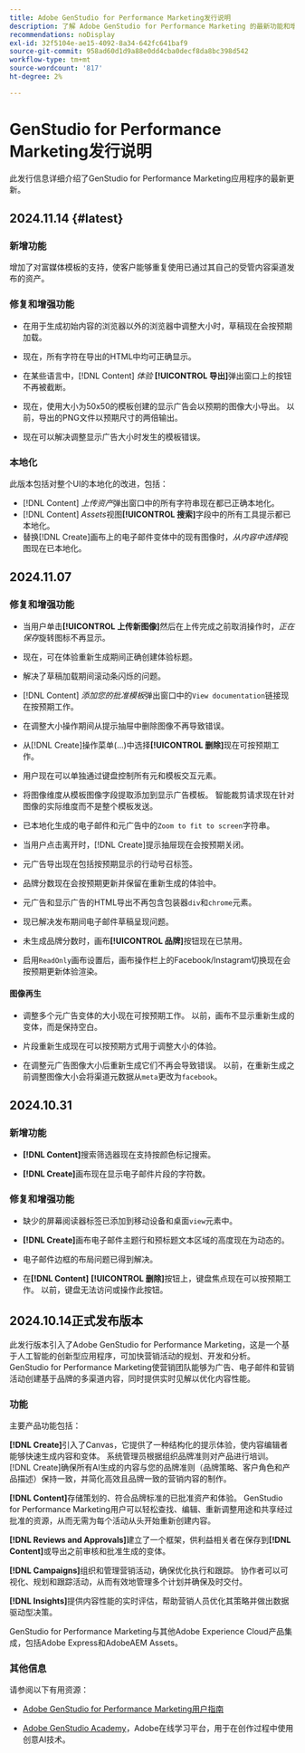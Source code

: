 ```yaml
---
title: Adobe GenStudio for Performance Marketing发行说明
description: 了解 Adobe GenStudio for Performance Marketing 的最新功能和增强功能。
recommendations: noDisplay
exl-id: 32f5104e-ae15-4092-8a34-642fc641baf9
source-git-commit: 958ad60d1d9a88e0dd4cba0decf8da8bc398d542
workflow-type: tm+mt
source-wordcount: '817'
ht-degree: 2%

---
```


# GenStudio for Performance Marketing发行说明

此发行信息详细介绍了GenStudio for Performance Marketing应用程序的最新更新。

## 2024.11.14 {#latest}

### 新增功能

增加了对富媒体模板的支持，使客户能够重复使用已通过其自己的受管内容渠道发布的资产。<!-- GS-6107 -->

### 修复和增强功能

* 在用于生成初始内容的浏览器以外的浏览器中调整大小时，草稿现在会按预期加载。<!-- GS-7204 -->

* 现在，所有字符在导出的HTML中均可正确显示。<!-- GS-7246 -->

* 在某些语言中，[!DNL Content] _体验_ **[!UICONTROL 导出]**&#x200B;弹出窗口上的按钮不再被截断。<!-- GS-6873 -->

* 现在，使用大小为50x50的模板创建的显示广告会以预期的图像大小导出。 以前，导出的PNG文件以预期尺寸的两倍输出。<!-- GS-7192 -->

* 现在可以解决调整显示广告大小时发生的模板错误。<!-- GS-7322 -->

### 本地化

此版本包括对整个UI的本地化的改进，包括：

* [!DNL Content] _上传资产_&#x200B;弹出窗口中的所有字符串现在都已正确本地化。<!-- GS-6872 6770 -->
* [!DNL Content] _Assets_&#x200B;视图&#x200B;**[!UICONTROL 搜索]**&#x200B;字段中的所有工具提示都已本地化。<!-- GS-6879 -->
* 替换[!DNL Create]画布上的电子邮件变体中的现有图像时，_从内容中选择_&#x200B;视图现在已本地化。<!-- GS-6906 -->

## 2024.11.07

### 修复和增强功能

* 当用户单击&#x200B;**[!UICONTROL 上传新图像]**&#x200B;然后在上传完成之前取消操作时，_正在保存_&#x200B;旋转图标不再显示。<!-- GS-6780 -->

* 现在，可在体验重新生成期间正确创建体验标题。<!-- GS-7006 -->

* 解决了草稿加载期间滚动条闪烁的问题。<!-- GS-5587 -->

* [!DNL Content] _添加您的批准模板_&#x200B;弹出窗口中的`View documentation`链接现在按预期工作。<!-- GS-6881 -->

* 在调整大小操作期间从提示抽屉中删除图像不再导致错误。<!-- GS-7115 7009 -->

* 从[!DNL Create]操作菜单(...)中选择&#x200B;**[!UICONTROL 删除]**&#x200B;现在可按预期工作。<!-- GS-6871 -->

* 用户现在可以单独通过键盘控制所有元和模板交互元素。<!-- GS-4066 -->

* 将图像维度从模板图像字段提取添加到显示广告模板。 智能裁剪请求现在针对图像的实际维度而不是整个模板发送。 <!-- GS-6926 -->

* 已本地化生成的电子邮件和元广告中的`Zoom to fit to screen`字符串。<!-- GS-5063 -->

* 当用户点击离开时，[!DNL Create]提示抽屉现在会按预期关闭。<!-- GS-5254 -->

* 元广告导出现在包括按预期显示的行动号召标签。<!-- GS-6504 -->

* 品牌分数现在会按预期更新并保留在重新生成的体验中。<!-- GS-6535 -->

* 元广告和显示广告的HTML导出不再包含包装器`div`和`chrome`元素。<!-- GS-7116 -->

* 现已解决发布期间电子邮件草稿呈现问题。<!-- GS-6394 -->

* 未生成品牌分数时，画布&#x200B;**[!UICONTROL 品牌]**&#x200B;按钮现在已禁用。<!-- GS-6429 -->

* 启用`ReadOnly`画布设置后，画布操作栏上的Facebook/Instagram切换现在会按预期更新体验渲染。<!-- GS-7039 -->

#### 图像再生

* 调整多个元广告变体的大小现在可按预期工作。 以前，画布不显示重新生成的变体，而是保持空白。<!-- GS-7010 -->

* 片段重新生成现在可以按预期方式用于调整大小的体验。<!-- GS-6836 -->

* 在调整元广告图像大小后重新生成它们不再会导致错误。 以前，在重新生成之前调整图像大小会将渠道元数据从`meta`更改为`facebook`。<!-- GS-7042 -->

## 2024.10.31

### 新增功能

* **[!DNL Content]**&#x200B;搜索筛选器现在支持按颜色标记搜索。<!-- GS-5501 -->

* **[!DNL Create]**&#x200B;画布现在显示电子邮件片段的字符数。<!-- GS-5819 -->

### 修复和增强功能

* 缺少的屏幕阅读器标签已添加到移动设备和桌面`view`元素中。<!-- GS-5624 4729 -->

* **[!DNL Create]**&#x200B;画布电子邮件主题行和预标题文本区域的高度现在为动态的。<!-- GS-6258 -->

* 电子邮件边框的布局问题已得到解决。<!-- GS-6631 -->

* 在&#x200B;**[!DNL Content]** **[!UICONTROL 删除]**&#x200B;按钮上，键盘焦点现在可以按预期工作。 以前，键盘无法访问或操作此按钮。  <!-- GS-4065 -->

## 2024.10.14正式发布版本

此发行版本引入了Adobe GenStudio for Performance Marketing，这是一个基于人工智能的创新型应用程序，可加快营销活动的规划、开发和分析。 GenStudio for Performance Marketing使营销团队能够为广告、电子邮件和营销活动创建基于品牌的多渠道内容，同时提供实时见解以优化内容性能。

### 功能

主要产品功能包括：

**[!DNL Create]**&#x200B;引入了Canvas，它提供了一种结构化的提示体验，使内容编辑者能够快速生成内容和变体。 系统管理员根据组织品牌准则对产品进行培训。 [!DNL Create]确保所有AI生成的内容与您的品牌准则（品牌策略、客户角色和产品描述）保持一致，并简化高效且品牌一致的营销内容的制作。

**[!DNL Content]**&#x200B;存储策划的、符合品牌标准的已批准资产和体验。 GenStudio for Performance Marketing用户可以轻松查找、编辑、重新调整用途和共享经过批准的资源，从而无需为每个活动从头开始重新创建内容。

**[!DNL Reviews and Approvals]**&#x200B;建立了一个框架，供利益相关者在保存到&#x200B;**[!DNL Content]**&#x200B;或导出之前审核和批准生成的变体。

**[!DNL Campaigns]**&#x200B;组织和管理营销活动，确保优化执行和跟踪。 协作者可以可视化、规划和跟踪活动，从而有效地管理多个计划并确保及时交付。

**[!DNL Insights]**&#x200B;提供内容性能的实时评估，帮助营销人员优化其策略并做出数据驱动型决策。

GenStudio for Performance Marketing与其他Adobe Experience Cloud产品集成，包括Adobe Express和AdobeAEM Assets。

### 其他信息

请参阅以下有用资源：

* [Adobe GenStudio for Performance Marketing用户指南](https://experienceleague.adobe.com/en/docs/genstudio/user-guide/home)

* [Adobe GenStudio Academy](https://learningmanager.adobe.com/genstudioacademy)，Adobe在线学习平台，用于在创作过程中使用创意AI技术。
